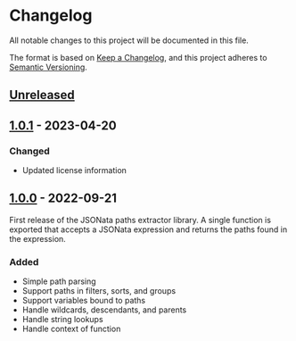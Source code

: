 # Changelog

All notable changes to this project will be documented in this file.

The format is based on [Keep a Changelog](https://keepachangelog.com/en/1.0.0/),
and this project adheres to [Semantic Versioning](https://semver.org/spec/v2.0.0.html).

## [Unreleased]

## [1.0.1] - 2023-04-20

### Changed
- Updated license information

## [1.0.0] - 2022-09-21

First release of the JSONata paths extractor library. A single function is exported that
accepts a JSONata expression and returns the paths found in the expression.

### Added

- Simple path parsing
- Support paths in filters, sorts, and groups
- Support variables bound to paths
- Handle wildcards, descendants, and parents
- Handle string lookups
- Handle context of function

[unreleased]: https://github.com/saasquatch/program-tools/compare/%40saasquatch%2Fjsonata-paths-extractor%401.0.1...HEAD
[1.0.1]: https://github.com/saasquatch/program-tools/releases/tag/%40saasquatch%2Fjsonata-paths-extractor%401.0.0
[1.0.0]: https://github.com/saasquatch/program-tools/releases/tag/%40saasquatch%2Fjsonata-paths-extractor%401.0.0
